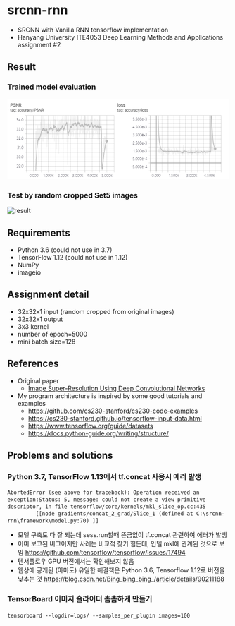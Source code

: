 # srcnn-rnn
* SRCNN with Vanilla RNN tensorflow implementation
* Hanyang University ITE4053 Deep Learning Methods and Applications assignment #2

## Result
### Trained model evaluation
![eval](./metric.png)

### Test by random cropped Set5 images
![result](./result.png)

## Requirements
* Python 3.6 (could not use in 3.7)
* TensorFlow 1.12 (could not use in 1.12)
* NumPy
* imageio

## Assignment detail
* 32x32x1 input (random cropped from original images)
* 32x32x1 output
* 3x3 kernel
* number of epoch=5000
* mini batch size=128

## References
* Original paper
    * [Image Super-Resolution Using Deep Convolutional Networks](https://arxiv.org/abs/1501.00092)
* My program architecture is inspired by some good tutorials and examples
    * https://github.com/cs230-stanford/cs230-code-examples
    * https://cs230-stanford.github.io/tensorflow-input-data.html
    * https://www.tensorflow.org/guide/datasets
    * https://docs.python-guide.org/writing/structure/

## Problems and solutions
### Python 3.7, TensorFlow 1.13에서 tf.concat 사용시 에러 발생
```
AbortedError (see above for traceback): Operation received an exception:Status: 5, message: could not create a view primitive descriptor, in file tensorflow/core/kernels/mkl_slice_op.cc:435
         [[node gradients/concat_2_grad/Slice_1 (defined at C:\srcnn-rnn\framework\model.py:70) ]]
```
* 모델 구축도 다 잘 되는데 sess.run할때 뜬금없이 tf.concat 관련하여 에러가 발생
* 이미 보고된 버그이지만 사례는 비교적 찾기 힘든데, 인텔 mkl에 관계된 것으로 보임 https://github.com/tensorflow/tensorflow/issues/17494
* 텐서플로우 GPU 버전에서는 확인해보지 않음
* 웹상에 공개된 (아마도) 유일한 해결책은 Python 3.6, Tensorflow 1.12로 버전을 낮추는 것 https://blog.csdn.net/Bing_bing_bing_/article/details/90211188

### TensorBoard 이미지 슬라이더 촘촘하게 만들기
`tensorboard --logdir=logs/ --samples_per_plugin images=100`